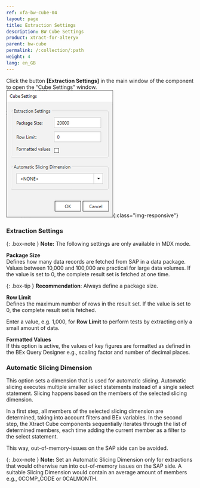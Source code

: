 ```yaml
---
ref: xfa-bw-cube-04
layout: page
title: Extraction Settings
description: BW Cube Settings
product: xtract-for-alteryx
parent: bw-cube
permalink: /:collection/:path
weight: 4
lang: en_GB
---
```


Click the button **[Extraction Settings]** in the main window of the component to open the “Cube Settings” window.
![XU_BWCube_Settings](/img/content/XU_BWCube_Settings1.png){:class="img-responsive"}

### Extraction Settings

{: .box-note }
**Note:**  The following settings are only available in MDX mode.

**Package Size** <br> 
Defines how many data records are fetched from SAP in a data package.
Values between 10,000 and 100,000 are practical for large data volumes.
If the value is set to 0, the complete result set is fetched at one time.

{: .box-tip }
**Recommendation**: Always define a package size.

**Row Limit** <br>
Defines the maximum number of rows in the result set.
If the value is set to 0, the complete result set is fetched.

Enter a value, e.g. 1,000, for **Row Limit** to perform tests by extracting only a small amount of data.

**Formatted Values** <br>
If this option is active, the values of key figures are formatted as defined in the BEx Query Designer e.g., scaling factor and number of decimal places.


### Automatic Slicing Dimension

This option sets a dimension that is used for automatic slicing. 
Automatic slicing executes multiple smaller select statements instead of a single select statement. 
Slicing happens based on the members of the selected slicing dimension. 

In a first step, all members of the selected slicing dimension are determined, taking into account filters and BEx variables. In the second step, the Xtract Cube components sequentially iterates through the list of determined members, each time adding the current member as a filter to the select statement.

This way, out-of-memory-issues on the SAP side can be avoided.

{: .box-note }
**Note:**  Set an Automatic Slicing Dimension only for extractions that would otherwise run into out-of-memory issues on the SAP side. A suitable Slicing Dimension would contain an average amount of members e.g., 0COMP_CODE or 0CALMONTH.

